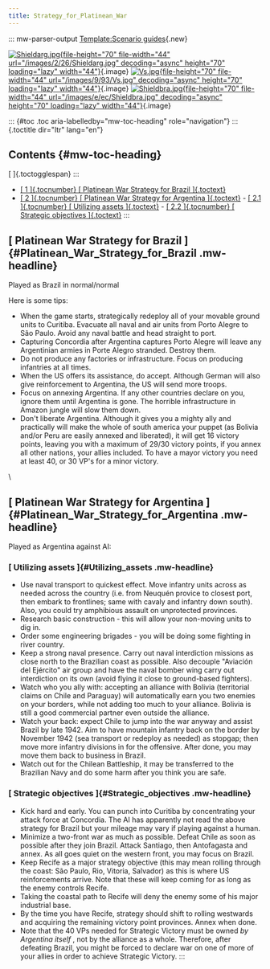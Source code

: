 ```yaml
---
title: Strategy_for_Platinean_War
---
```


::: mw-parser-output
[Template:Scenario
guides](/wiki/index.php?title=Template:Scenario_guides&action=edit&redlink=1 "Template:Scenario guides (page does not exist)"){.new}

[![Shieldarg.jpg](/images/2/26/Shieldarg.jpg){file-height="70"
file-width="44" url="/images/2/26/Shieldarg.jpg" decoding="async"
height="70" loading="lazy"
width="44"}](/wiki/File:Shieldarg.jpg){.image}
[![Vs.jpg](/images/9/93/Vs.jpg){file-height="70" file-width="44"
url="/images/9/93/Vs.jpg" decoding="async" height="70" loading="lazy"
width="44"}](/wiki/File:Vs.jpg){.image}
[![Shieldbra.jpg](/images/e/ec/Shieldbra.jpg){file-height="70"
file-width="44" url="/images/e/ec/Shieldbra.jpg" decoding="async"
height="70" loading="lazy"
width="44"}](/wiki/File:Shieldbra.jpg){.image}

::: {#toc .toc aria-labelledby="mw-toc-heading" role="navigation"}
::: {.toctitle dir="ltr" lang="en"}

## Contents {#mw-toc-heading}

[ ]{.toctogglespan}
:::

- [[ 1 ]{.tocnumber} [ Platinean War Strategy for Brazil
  ]{.toctext}](#Platinean_War_Strategy_for_Brazil)
- [[ 2 ]{.tocnumber} [ Platinean War Strategy for Argentina
  ]{.toctext}](#Platinean_War_Strategy_for_Argentina) - [[ 2.1 ]{.tocnumber} [ Utilizing assets
  ]{.toctext}](#Utilizing_assets) - [[ 2.2 ]{.tocnumber} [ Strategic objectives
  ]{.toctext}](#Strategic_objectives)
  :::

## [ Platinean War Strategy for Brazil ]{#Platinean_War_Strategy_for_Brazil .mw-headline}

Played as Brazil in normal/normal

Here is some tips:

- When the game starts, strategically redeploy all of your movable
  ground units to Curitiba. Evacuate all naval and air units from
  Porto Alegre to São Paulo. Avoid any naval battle and head straight
  to port.
- Capturing Concordia after Argentina captures Porto Alegre will leave
  any Argentinian armies in Porte Alegro stranded. Destroy them.
- Do not produce any factories or infrastructure. Focus on producing
  infantries at all times.
- When the US offers its assistance, do accept. Although German will
  also give reinforcement to Argentina, the US will send more troops.
- Focus on annexing Argentina. If any other countries declare on you,
  ignore them until Argentina is gone. The horrible infrastructure in
  Amazon jungle will slow them down.
- Don\'t liberate Argentina. Although it gives you a mighty ally and
  practically will make the whole of south america your puppet (as
  Bolivia and/or Peru are easily annexed and liberated), it will get
  16 victory points, leaving you with a maximum of 29/30 victory
  points, if you annex all other nations, your allies included. To
  have a mayor victory you need at least 40, or 30 VP\'s for a minor
  victory.

\

## [ Platinean War Strategy for Argentina ]{#Platinean_War_Strategy_for_Argentina .mw-headline}

Played as Argentina against AI:

### [ Utilizing assets ]{#Utilizing_assets .mw-headline}

- Use naval transport to quickest effect. Move infantry units across
  as needed across the country (i.e. from Neuquén provice to closest
  port, then embark to frontlines; same with cavaly and infantry down
  south). Also, you could try amphibious assault on unprotected
  provinces.
- Research basic construction - this will allow your non-moving units
  to dig in.
- Order some engineering brigades - you will be doing some fighting in
  river country.
- Keep a strong naval presence. Carry out naval interdiction missions
  as close north to the Brazilian coast as possible. Also decouple
  \"Aviación del Ejército\" air group and have the naval bomber wing
  carry out interdiction on its own (avoid flying it close to
  ground-based fighters).
- Watch who you ally with: accepting an alliance with Bolivia
  (territorial claims on Chile and Paraguay) will automatically earn
  you two enemies on your borders, while not adding too much to your
  alliance. Bolivia is still a good commercial partner even outside
  the alliance.
- Watch your back: expect Chile to jump into the war anyway and assist
  Brazil by late 1942. Aim to have mountain infantry back on the
  border by November 1942 (sea transport or redeploy as needed) as
  stopgap; then move more infantry divisions in for the offensive.
  After done, you may move them back to business in Brazil.
- Watch out for the Chilean Battleship, it may be transferred to the
  Brazilian Navy and do some harm after you think you are safe.

### [ Strategic objectives ]{#Strategic_objectives .mw-headline}

- Kick hard and early. You can punch into Curitiba by concentrating
  your attack force at Concordia. The AI has apparently not read the
  above strategy for Brazil but your mileage may vary if playing
  against a human.
- Minimize a two-front war as much as possible. Defeat Chile as soon
  as possible after they join Brazil. Attack Santiago, then
  Antofagasta and annex. As all goes quiet on the western front, you
  may focus on Brazil.
- Keep Recife as a major strategy objective (this may mean rolling
  through the coast: São Paulo, Rio, Vitoria, Salvador) as this is
  where US reinforcements arrive. Note that these will keep coming for
  as long as the enemy controls Recife.
- Taking the coastal path to Recife will deny the enemy some of his
  major industrial base.
- By the time you have Recife, strategy should shift to rolling
  westwards and acquiring the remaining victory point provinces. Annex
  when done.
- Note that the 40 VPs needed for Strategic Victory must be owned _by
  Argentina itself_ , not by the alliance as a whole. Therefore, after
  defeating Brazil, you might be forced to declare war on one of more
  of your allies in order to achieve Strategic Victory.
  :::
